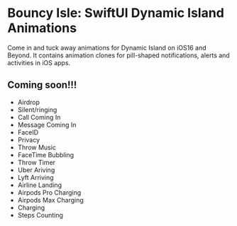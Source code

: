 # Bouncy Isle: SwiftUI Dynamic Island Animations
Come in and tuck away animations for Dynamic Island on iOS16 and Beyond. It contains animation clones for pill-shaped notifications, alerts and activities in iOS apps. 


## Coming soon!!!

- Airdrop
- Silent/ringing
- Call Coming In
- Message Coming In
- FaceID
- Privacy
- Throw Music 
- FaceTime Bubbling
- Throw Timer
- Uber Ariving
- Lyft Arriving
- Airline Landing
- Airpods Pro Charging
- Airpods Max Charging
- Charging
- Steps Counting

